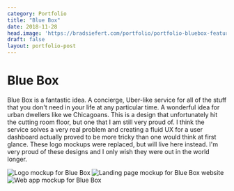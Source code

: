 ```yaml
---
category: Portfolio
title: "Blue Box"
date: 2018-11-28
head.image: 'https://bradsiefert.com/portfolio/portfolio-bluebox-featured.png'
draft: false
layout: portfolio-post
---
```


# Blue Box

Blue Box is a fantastic idea. A concierge, Uber-like service for all of the stuff that you don't need in your life at any particular time. A wonderful idea for urban dwellers like we Chicagoans. This is a design that unfortunately hit the cutting room floor, but one that I am still very proud of. I think the service solves a very real problem and creating a fluid UX for a user dashboard actually proved to be more tricky than one would think at first glance. These logo mockups were replaced, but will live here instead. I'm very proud of these designs and I only wish they were out in the world longer.

![Logo mockup for Blue Box](../portfolio/portfolio-bluebox-logo.jpg)
![Landing page mockup for Blue Box website](../portfolio/portfolio-bluebox1.jpg)
![Web app mockup for Blue Box](../portfolio/portfolio-bluebox2.jpg)

